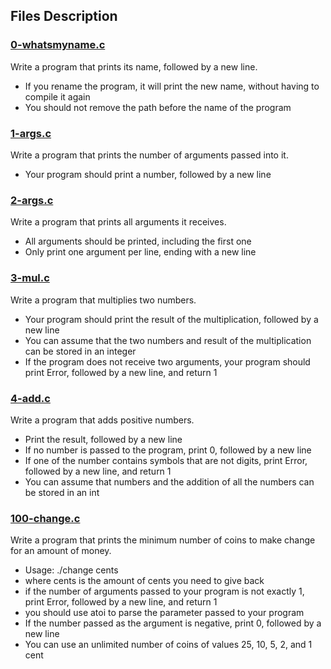 ## Files Description

### [0-whatsmyname.c](0-whatsmyname.c)
Write a program that prints its name, followed by a new line.

- If you rename the program, it will print the new name, without having to compile it again
- You should not remove the path before the name of the program

### [1-args.c](1-args.c)
Write a program that prints the number of arguments passed into it.

- Your program should print a number, followed by a new line

### [2-args.c](2-args.c)
Write a program that prints all arguments it receives.

- All arguments should be printed, including the first one
- Only print one argument per line, ending with a new line

### [3-mul.c](3-mul.c)
Write a program that multiplies two numbers.

- Your program should print the result of the multiplication, followed by a new line
- You can assume that the two numbers and result of the multiplication can be stored in an integer
- If the program does not receive two arguments, your program should print Error, followed by a new line, and return 1

### [4-add.c](4-add.c)
Write a program that adds positive numbers.

- Print the result, followed by a new line
- If no number is passed to the program, print 0, followed by a new line
- If one of the number contains symbols that are not digits, print Error, followed by a new line, and return 1
- You can assume that numbers and the addition of all the numbers can be stored in an int

### [100-change.c](100-change.c)
Write a program that prints the minimum number of coins to make change for an amount of money.

- Usage: ./change cents
- where cents is the amount of cents you need to give back
- if the number of arguments passed to your program is not exactly 1, print Error, followed by a new line, and return 1
- you should use atoi to parse the parameter passed to your program
- If the number passed as the argument is negative, print 0, followed by a new line
- You can use an unlimited number of coins of values 25, 10, 5, 2, and 1 cent

